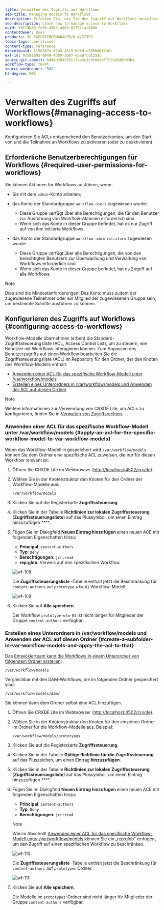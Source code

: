 ```yaml
---
title: Verwalten des Zugriffs auf Workflows
seo-title: Managing Access to Workflows
description: Erfahren Sie, wie Sie den Zugriff auf Workflows verwalten.
seo-description: Learn how to manage access to Workflows.
uuid: 58f79b89-fe56-4565-a869-8179c1ac68de
contentOwner: User
products: SG_EXPERIENCEMANAGER/6.4/SITES
topic-tags: operations
content-type: reference
discoiquuid: 5150867a-02a9-45c9-b2fd-e536b60ffa8c
exl-id: 9c588691-0649-4d59-ab97-ebadfcd1252c
source-git-commit: bd94d3949f0117aa3e1c9f0e84f7293a5d6b03b4
workflow-type: tm+mt
source-wordcount: '562'
ht-degree: 90%

---
```


# Verwalten des Zugriffs auf Workflows{#managing-access-to-workflows}

Konfigurieren Sie ACLs entsprechend den Benutzerkonten, um den Start von und die Teilnahme an Workflows zu aktivieren (oder zu deaktivieren).

## Erforderliche Benutzerberechtigungen für Workflows {#required-user-permissions-for-workflows}

Sie können Aktionen für Workflows ausführen, wenn:

* Sie mit dem `admin`-Konto arbeiten;
* das Konto der Standardgruppe `workflow-users` zugewiesen wurde:

   * Diese Gruppe verfügt über alle Berechtigungen, die für den Benutzer zur Ausführung von Workflow-Aktionen erforderlich sind.
   * Wenn sich das Konto in dieser Gruppe befindet, hat es nur Zugriff auf von ihm initiierte Workflows.

* das Konto der Standardgruppe `workflow-administrators` zugewiesen wurde:

   * Diese Gruppe verfügt über alle Berechtigungen, die von den berechtigten Benutzern zur Überwachung und Verwaltung von Workflows erforderlich sind.
   * Wenn sich das Konto in dieser Gruppe befindet, hat es Zugriff auf alle Workflows.

>[!NOTE]
>
>Dies sind die Mindestanforderungen. Das Konto muss zudem der zugewiesene Teilnehmer oder ein Mitglied der zugewiesenen Gruppe sein, um bestimmte Schritte ausführen zu können.

## Konfigurieren des Zugriffs auf Workflows {#configuring-access-to-workflows}

Workflow-Modelle übernehmen (erben) die Standard-Zugriffssteuerungsliste (ACL, Access Control List), um zu steuern, wie Benutzer mit Workflows interagieren können. Zum Anpassen des Benutzerzugriffs auf einen Workflow bearbeiten Sie die Zugriffssteuerungsliste (ACL) im Repository für den Ordner, der den Knoten des Workflow-Modells enthält:

* [Anwenden einer ACL für das spezifische Workflow-Modell unter /var/workflow/models](/help/sites-administering/workflows-managing.md#apply-an-acl-for-the-specific-workflow-model-to-var-workflow-models)
* [Erstellen eines Unterordners in /var/workflow/models und Anwenden der ACL auf diesen Ordner](/help/sites-administering/workflows-managing.md#create-a-subfolder-in-var-workflow-models-and-apply-the-acl-to-that)

>[!NOTE]
>
>Weitere Informationen zur Verwendung von CRXDE Lite, um ACLs zu konfigurieren, finden Sie in [Verwalten von Zugriffsrechten](/help/sites-administering/user-group-ac-admin.md#access-right-management).

### Anwenden einer ACL für das spezifische Workflow-Modell unter /var/workflow/models {#apply-an-acl-for-the-specific-workflow-model-to-var-workflow-models}

Wenn das Workflow-Modell in gespeichert wird `/var/workflow/models` können Sie dem Ordner eine spezifische ACL zuweisen, die nur für diesen Workflow relevant ist:

1. Öffnen Sie CRXDE Lite im Webbrowser ([http://localhost:4502/crx/de](http://localhost:4502/crx/de)).
1. Wählen Sie in der Knotenstruktur den Knoten für den Ordner der Workflow-Modelle aus:

   `/var/workflow/models`

1. Klicken Sie auf die Registerkarte **Zugriffssteuerung**.
1. Klicken Sie in der Tabelle **Richtlinien zur lokalen Zugriffssteuerung** (**Zugriffssteuerungsliste**) auf das Plussymbol, um einen Eintrag hinzuzufügen ****.
1. Fügen Sie im Dialogfeld **Neuen Eintrag hinzufügen** einen neuen ACE mit folgenden Eigenschaften hinzu:

   * **Principal**: `content-authors`
   * **Typ**: `Deny`
   * **Berechtigungen**: `jcr:read`
   * **rep:glob**: Verweis auf den spezifischen Workflow

   ![wf-108](assets/wf-108.png)

   Die **Zugriffssteuerungsliste** -Tabelle enthält jetzt die Beschränkung für `content-authors` auf `prototype-wfm-01` Workflow-Modell.

   ![wf-109](assets/wf-109.png)

1. Klicken Sie auf **Alle speichern**.

   Der Workflow `prototype-wfm-01` ist nicht länger für Mitglieder der Gruppe `content-authors` verfügbar.

### Erstellen eines Unterordners in /var/workflow/models und Anwenden der ACL auf diesen Ordner {#create-a-subfolder-in-var-workflow-models-and-apply-the-acl-to-that}

Das [Entwicklerteam kann die Workflows in einem Unterordner von folgendem Ordner erstellen](/help/sites-developing/workflows-models.md#creating-a-new-workflow):

`/var/workflow/models`

Vergleichbar mit den DAM-Workflows, die im folgenden Ordner gespeichert sind:

`/var/workflow/models/dam/`

Sie können dann dem Ordner selbst eine ACL hinzufügen.

1. Öffnen Sie CRXDE Lite im Webbrowser ([http://localhost:4502/crx/de](http://localhost:4502/crx/de)).
1. Wählen Sie in der Knotenstruktur den Knoten für den einzelnen Ordner im Ordner für die Workflow-Modelle aus. Beispiel:

   `/var/workflow/models/prototypes`

1. Klicken Sie auf die Registerkarte **Zugriffssteuerung**.
1. Klicken Sie in der Tabelle **Gültige Richtlinie für die Zugriffssteuerung** auf das Pluszeichen, um einen Eintrag **hinzuzufügen**.
1. Klicken Sie in der Tabelle **Richtlinien zur lokalen Zugriffssteuerung** (**Zugriffssteuerungsliste**) auf das Plussymbol, um einen Eintrag hinzuzufügen ****.
1. Fügen Sie im Dialogfeld **Neuen Eintrag hinzufügen** einen neuen ACE mit folgenden Eigenschaften hinzu:

   * **Principal**: `content-authors`
   * **Typ**: `Deny`
   * **Berechtigungen**: `jcr:read`

   >[!NOTE]
   >
   >Wie im Abschnitt [Anwenden einer ACL für das spezifische Workflow-Modell unter /var/workflow/models](/help/sites-administering/workflows-managing.md#apply-an-acl-for-the-specific-workflow-model-to-var-workflow-models) können Sie ein „rep:glob“ einfügen, um den Zugriff auf einen spezifischen Workflow zu beschränken.

   ![wf-110](assets/wf-110.png)

   Die **Zugriffssteuerungsliste** -Tabelle enthält jetzt die Beschränkung für `content-authors` auf `prototypes` Ordner.

   ![wf-111](assets/wf-111.png)

1. Klicken Sie auf **Alle speichern**.

   Die Modelle im `prototypes`-Ordner sind nicht länger für Mitglieder der Gruppe `content-authors` verfügbar.
